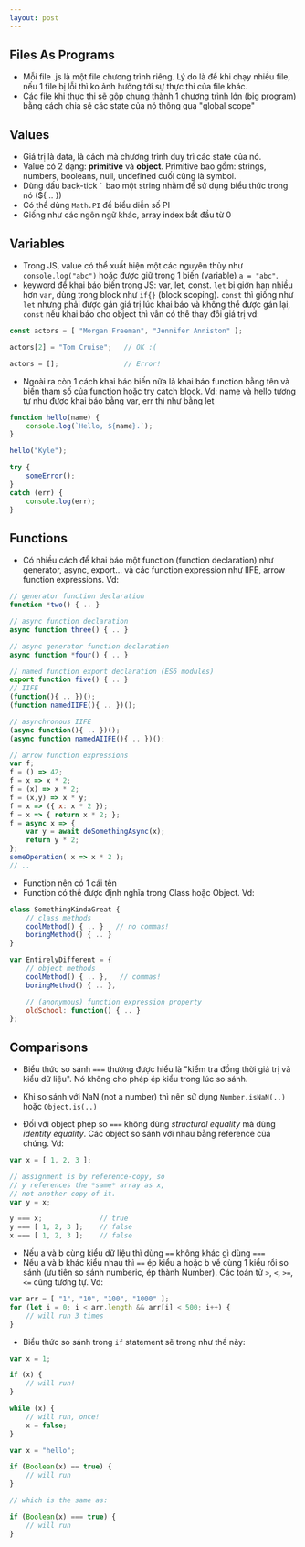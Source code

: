 ```yaml
---
layout: post
---
```

## Files As Programs

- Mỗi file .js là một file chương trình riêng. Lý do là để khi chạy nhiều file, nếu 1 file bị lỗi thì ko ảnh hưởng tới sự thực thi của file khác.
- Các file khi thực thi sẽ gộp chung thành 1 chương trình lớn (big program) bằng cách chia sẽ các state của nó thông qua "global scope"

## Values

- Giá trị là data, là cách mà chương trình duy trì các state của nó.
- Value có 2 dạng: **primitive** và **object**. Primitive bao gồm: strings, numbers, booleans, null, undefined cuối cùng là symbol.
- Dùng dấu back-tick `` ` `` bao một string nhằm để sử dụng biểu thức trong nó (${ .. })
- Có thể dùng `Math.PI` để biểu diễn số PI
- Giống như các ngôn ngữ khác, array index bắt đầu từ 0

## Variables

- Trong JS, value có thể xuất hiện một các nguyên thủy như `console.log("abc")` hoặc được giữ trong 1 biến (variable) `a = "abc"`.
- keyword để khai báo biến trong JS: var, let, const. `let` bị giớn hạn nhiều hơn `var`, dùng trong block như `if{}` (block scoping). `const` thì giống như `let` nhưng phải được gán giá trị lúc khai báo và không thể được gán lại, `const` nếu khai báo cho object thì vẫn có thể thay đổi giá trị vd:

```js
const actors = [ "Morgan Freeman", "Jennifer Anniston" ];

actors[2] = "Tom Cruise";   // OK :(

actors = [];                // Error!
```

- Ngoài ra còn 1 cách khai báo biến nữa là khai báo function bằng tên và biến tham số của function hoặc try catch block. Vd: 
name và hello tương tự như được khai báo bằng var, err thì như bằng let

```js
function hello(name) {
    console.log(`Hello, ${name}.`);
}

hello("Kyle");

try {
    someError();
}
catch (err) {
    console.log(err);
}
```

## Functions

- Có nhiều cách để khai báo một function (function declaration) như generator, async, export... và các function expression như IIFE, arrow function expressions. Vd:

```js
// generator function declaration
function *two() { .. }

// async function declaration
async function three() { .. }

// async generator function declaration
async function *four() { .. }

// named function export declaration (ES6 modules)
export function five() { .. }
// IIFE
(function(){ .. })();
(function namedIIFE(){ .. })();

// asynchronous IIFE
(async function(){ .. })();
(async function namedAIIFE(){ .. })();

// arrow function expressions
var f;
f = () => 42;
f = x => x * 2;
f = (x) => x * 2;
f = (x,y) => x * y;
f = x => ({ x: x * 2 });
f = x => { return x * 2; };
f = async x => {
    var y = await doSomethingAsync(x);
    return y * 2;
};
someOperation( x => x * 2 );
// ..
```

- Function nên có 1 cái tên
- Function có thể được định nghĩa trong Class hoặc Object. Vd:

```js
class SomethingKindaGreat {
    // class methods
    coolMethod() { .. }   // no commas!
    boringMethod() { .. }
}

var EntirelyDifferent = {
    // object methods
    coolMethod() { .. },   // commas!
    boringMethod() { .. },

    // (anonymous) function expression property
    oldSchool: function() { .. }
};
```
## Comparisons

- Biểu thức so sánh `===` thường được hiểu là "kiểm tra đồng thời giá trị và kiểu dữ liệu". Nó không cho phép ép kiểu trong lúc so sánh.
- Khi so sánh với NaN (not a number) thì nên sử dụng `Number.isNaN(..)` hoặc `Object.is(..)`

- Đối với object phép so `===` không dùng *structural equality* mà dùng  *identity equality*. Các object so sánh với nhau bằng reference của chúng. Vd:

```js
var x = [ 1, 2, 3 ];

// assignment is by reference-copy, so
// y references the *same* array as x,
// not another copy of it.
var y = x;

y === x;              // true
y === [ 1, 2, 3 ];    // false
x === [ 1, 2, 3 ];    // false
```

- Nếu a và b cùng kiểu dữ liệu thì dùng `==` không khác gì dùng `===`
- Nếu a và b khác kiểu nhau thì `==` ép kiểu a hoặc b về cùng 1 kiểu rồi so sánh (ưu tiên so sánh numberic, ép thành Number). Các toán tử `>`, `<`, `>=`, `<=` cũng tương tự. Vd: 

```js
var arr = [ "1", "10", "100", "1000" ];
for (let i = 0; i < arr.length && arr[i] < 500; i++) {
    // will run 3 times
}
```
- Biểu thức so sánh trong `if` statement sẽ trong như thế này:

```js
var x = 1;

if (x) {
    // will run!
}

while (x) {
    // will run, once!
    x = false;
}
```
```js
var x = "hello";

if (Boolean(x) == true) {
    // will run
}

// which is the same as:

if (Boolean(x) === true) {
    // will run
}
```
